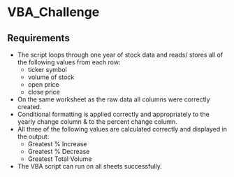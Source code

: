 # VBA_Challenge

## Requirements

* The script loops through one year of stock data and reads/ stores all of the following values from each row:
  * ticker symbol
  * volume of stock 
  * open price
  * close price
* On the same worksheet as the raw data all columns were correctly created.
* Conditional formatting is applied correctly and appropriately to the yearly change column &  to the percent change column. 
* All three of the following values are calculated correctly and displayed in the output:
  * Greatest % Increase 
  * Greatest % Decrease
  * Greatest Total Volume
* The VBA script can run on all sheets successfully.
